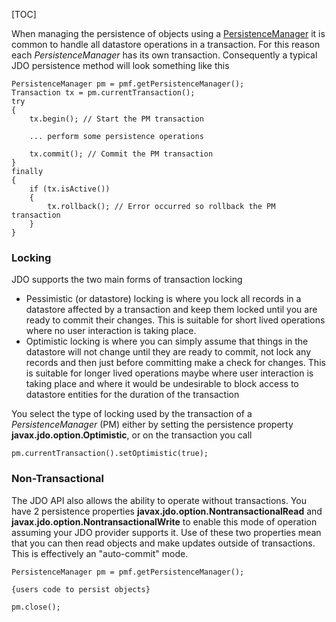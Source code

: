 [TOC]

When managing the persistence of objects using a [PersistenceManager]($Persistence-Manager) it is common to handle all datastore operations in a transaction. For this reason each _PersistenceManager_ has its own transaction. Consequently a typical JDO persistence method will look something like this

    PersistenceManager pm = pmf.getPersistenceManager();
    Transaction tx = pm.currentTransaction();
    try
    {
        tx.begin(); // Start the PM transaction
    
        ... perform some persistence operations
    
        tx.commit(); // Commit the PM transaction
    }
    finally
    {
        if (tx.isActive())
        {
            tx.rollback(); // Error occurred so rollback the PM transaction
        }
    }

### Locking

JDO supports the two main forms of transaction locking

*   Pessimistic (or datastore) locking is where you lock all records in a datastore affected by a transaction and keep them locked until you are ready to commit their changes. This is suitable for short lived operations where no user interaction is taking place.
*   Optimistic locking is where you can simply assume that things in the datastore will not change until they are ready to commit, not lock any records and then just before committing make a check for changes. This is suitable for longer lived operations maybe where user interaction is taking place and where it would be undesirable to block access to datastore entities for the duration of the transaction

You select the type of locking used by the transaction of a _PersistenceManager_ (PM) either by setting the persistence property **javax.jdo.option.Optimistic**, or on the transaction you call

    pm.currentTransaction().setOptimistic(true);

### Non-Transactional

The JDO API also allows the ability to operate without transactions. You have 2 persistence properties **javax.jdo.option.NontransactionalRead** and **javax.jdo.option.NontransactionalWrite** to enable this mode of operation assuming your JDO provider supports it. Use of these two properties mean that you can then read objects and make updates outside of transactions. This is effectively an "auto-commit" mode.

    PersistenceManager pm = pmf.getPersistenceManager();
    
    {users code to persist objects}
    
    pm.close();